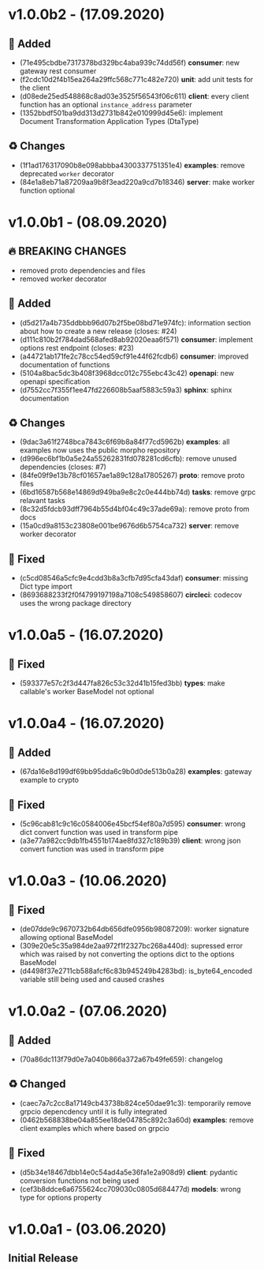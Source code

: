 # v1.0.0b2 - (17.09.2020)

## 💌 Added
- (71e495cbdbe7317378bd329bc4aba939c74dd56f) **consumer**: new gateway rest consumer
- (f2cdc10d2f4b15ea264a29ffc568c771c482e720) **unit**: add unit tests for the client
- (d08ede25ed548868c8ad03e3525f56543f06c611) **client**: every client function has an optional `instance_address` parameter
- (1352bbdf501ba9dd313d2731b842e010999d45e6): implement Document Transformation Application Types (DtaType)

## ♻️ Changes
- (1f1ad176317090b8e098abbba4300337751351e4) **examples**: remove deprecated `worker` decorator
- (84e1a8eb71a87209aa9b8f3ead220a9cd7b18346) **server**: make worker function optional

# v1.0.0b1 - (08.09.2020)

## 🔥 BREAKING CHANGES
- removed proto dependencies and files
- removed worker decorator

## 💌 Added
- (d5d217a4b735ddbbb96d07b2f5be08bd71e974fc): information section about how to create a new release (closes: #24)
- (d111c810b2f784dad568afed8ab92020eaa6f571) **consumer**: implement options rest endpoint (closes: #23)
- (a44721ab171fe2c78cc54ed59cf91e44f62fcdb6) **consumer**: improved documentation of functions
- (5104a8bac5dc3b408f3968dcc012c755ebc43c42) **openapi**: new openapi specification
- (d7552cc7f355f1ee47fd226608b5aaf5883c59a3) **sphinx**: sphinx documentation

## ♻️ Changes
- (9dac3a61f2748bca7843c6f69b8a84f77cd5962b) **examples**: all examples now uses the public morpho repository
- (d996ec6bf1b0a5e24a55262831fd078281cd6cfb): remove unused dependencies (closes: #7)
- (84fe09f9e13b78cf01657ae1a89c128a17805267) **proto**: remove proto files 
- (6bd16587b568e14869d949ba9e8c2c0e444bb74d) **tasks**: remove grpc relavant tasks
- (8c32d5fdcb93dff7964b55d4bf04c49c37ade69a): remove proto from docs
- (15a0cd9a8153c23808e001be9676d6b5754ca732) **server**: remove worker decorator

## 🔨 Fixed
- (c5cd08546a5cfc9e4cdd3b8a3cfb7d95cfa43daf) **consumer**: missing Dict type import
- (8693688233f2f0f4799197198a7108c549858607) **circleci**: codecov uses the wrong package directory


# v1.0.0a5 - (16.07.2020)

## 🔨 Fixed
- (593377e57c2f3d447fa826c53c32d41b15fed3bb) **types**: make callable's worker BaseModel not optional 

# v1.0.0a4 - (16.07.2020)

## 💌 Added
- (67da16e8d199df69bb95dda6c9b0d0de513b0a28) **examples**: gateway example to crypto 

## 🔨 Fixed
- (5c96cab81c9c16c0584006e45bcf54ef80a7d595) **consumer**: wrong dict convert function was used in transform pipe 
- (a3e77a982cc9db1fb4551b174ae8fd327c189b39) **client**: wrong json convert function was used in transform pipe

# v1.0.0a3 - (10.06.2020)

## 🔨 Fixed
- (de07dde9c9670732b64db656dfe0956b98087209): worker signature allowing optional BaseModel
- (309e20e5c35a984de2aa972f1f2327bc268a440d): supressed error which was raised by not converting the options dict to the options BaseModel
- (d4498f37e2711cb588afcf6c83b945249b4283bd): is_byte64_encoded variable still being used and caused crashes

# v1.0.0a2 - (07.06.2020)

## 💌 Added
- (70a86dc113f79d0e7a040b866a372a67b49fe659): changelog

## ♻️ Changed
- (caec7a7c2cc8a17149cb43738b824ce50dae91c3): temporarily remove grpcio depencdency until it is fully integrated
- (0462b568838be04a855ee18de04785c892c3a60d) **examples**: remove client examples which where based on grpcio

## 🔨 Fixed
- (d5b34e18467dbb14e0c54ad4a5e36fa1e2a908d9) **client**: pydantic conversion functions not being used
- (cef3b8ddce6a6755624cc709030c0805d684477d) **models**: wrong type for options property

# v1.0.0a1 - (03.06.2020)

## Initial Release
